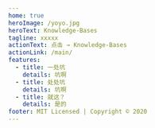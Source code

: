 ```yaml
---
home: true
heroImage: /yoyo.jpg
heroText: Knowledge-Bases
tagline: xxxxx
actionText: 点击 → Knowledge-Bases
actionLink: /main/
features:
  - title: 一处坑
    details: 坑啊
  - title: 处处坑
    details: 坑啊
  - title: 就这？
    details: 是的
footer: MIT Licensed | Copyright © 2020
---
```

